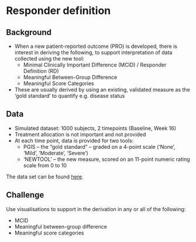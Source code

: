 # Responder definition

## Background

- When a new patient-reported outcome (PRO) is developed, there is interest in deriving the following, to support interpretation of data collected using the new tool:
  - Minimal Clinically Important Difference (MCID) / Responder Definition (RD)
  - Meaningful Between-Group Difference
  - Meaningful Score Categories
- These are usually derived by using an existing, validated measure as the ‘gold standard’ to quantify e.g. disease status


## Data

- Simulated dataset: 1000 subjects, 2 timepoints (Baseline, Week 16)
- Treatment allocation is not important and not provided
- At each time point, data is provided for two tools:
  - PGIS – the “gold standard” – graded on a 4-point scale (‘None’, ‘Mild’, ‘Moderate’, ‘Severe’)
  - ‘NEWTOOL’ – the new measure, scored on an 11-point numeric rating scale from 0 to 10

The data set can be found [here](WWWJulyAugustData.xlsx).

## Challenge

Use visualisations to support in the derivation in any or all of the following:

- MCID
- Meaningful between-group difference
- Meaningful score categories